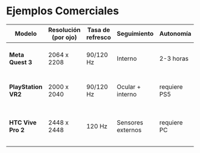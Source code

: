 # Ejemplos Comerciales


| Modelo            | Resolución (por ojo) | Tasa de refresco | Seguimiento       | Autonomía  | Característica destacada |
|------------------|-------------------|----------------|-----------------|-----------|------------------------|
| **Meta Quest 3** | 2064 x 2208       | 90/120 Hz      | Interno | 2-3 horas  | Completamente autónoma, sin necesidad de PC. |
| **PlayStation VR2** | 2000 x 2040   | 90/120 Hz      | Ocular + interno | requiere PS5 | Alta calidad visual y háptica con gatillos adaptativos. |
| **HTC Vive Pro 2** | 2448 x 2448   | 120 Hz         | Sensores externos  | requiere PC | Alta fidelidad para experiencias premium en PC. |

